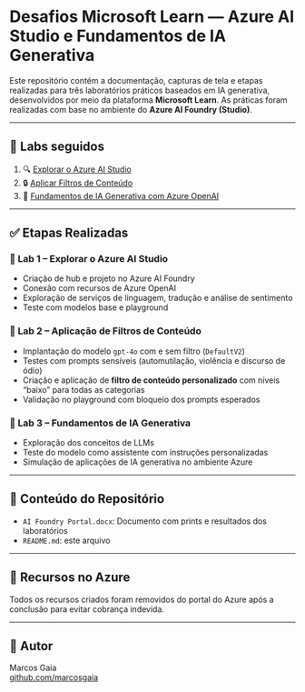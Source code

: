 # Desafios Microsoft Learn — Azure AI Studio e Fundamentos de IA Generativa

Este repositório contém a documentação, capturas de tela e etapas realizadas para três laboratórios práticos baseados em IA generativa, desenvolvidos por meio da plataforma **Microsoft Learn**. As práticas foram realizadas com base no ambiente do **Azure AI Foundry (Studio)**.

---

## 📘 Labs seguidos

1. 🔍 [Explorar o Azure AI Studio](https://microsoftlearning.github.io/mslearn-ai-studio/Instructions/01-Explore-ai-studio.html)  
2. 🔒 [Aplicar Filtros de Conteúdo](https://microsoftlearning.github.io/mslearn-ai-studio/Instructions/06-Explore-content-filters.html)  
3. 🤖 [Fundamentos de IA Generativa com Azure OpenAI](https://microsoftlearning.github.io/mslearn-ai-fundamentals/Instructions/Labs/12-generative-ai.html)

---

## ✅ Etapas Realizadas

### 📌 Lab 1 – Explorar o Azure AI Studio
- Criação de hub e projeto no Azure AI Foundry
- Conexão com recursos de Azure OpenAI
- Exploração de serviços de linguagem, tradução e análise de sentimento
- Teste com modelos base e playground

### 📌 Lab 2 – Aplicação de Filtros de Conteúdo
- Implantação do modelo `gpt-4o` com e sem filtro (`DefaultV2`)
- Testes com prompts sensíveis (automutilação, violência e discurso de ódio)
- Criação e aplicação de **filtro de conteúdo personalizado** com níveis “baixo” para todas as categorias
- Validação no playground com bloqueio dos prompts esperados

### 📌 Lab 3 – Fundamentos de IA Generativa
- Exploração dos conceitos de LLMs
- Teste do modelo como assistente com instruções personalizadas
- Simulação de aplicações de IA generativa no ambiente Azure

---

## 📁 Conteúdo do Repositório

- `AI Foundry Portal.docx`: Documento com prints e resultados dos laboratórios
- `README.md`: este arquivo

---

## 🧹 Recursos no Azure

Todos os recursos criados foram removidos do portal do Azure após a conclusão para evitar cobrança indevida.

---

## 🚀 Autor

Marcos Gaia  
[github.com/marcosgaia](https://github.com/marcosgaia)

